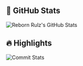 ## 🚀 GitHub Stats

![Reborn Rulz's GitHub Stats](https://github-readme-stats.vercel.app/api?username=rulz-studiolab&show_icons=true&hide_border=true&bg_color=0D1117&text_color=FFFFFF&title_color=00FFFF&icon_color=FF00FF&custom_title=Reborn%20Rulz%27s%20GitHub%20Stats)

## 🔥 Highlights

![Commit Stats](https://github-readme-stats.vercel.app/api/?username=rulz-studiolab&count_private=true&theme=radical&hide=prs,issues)
